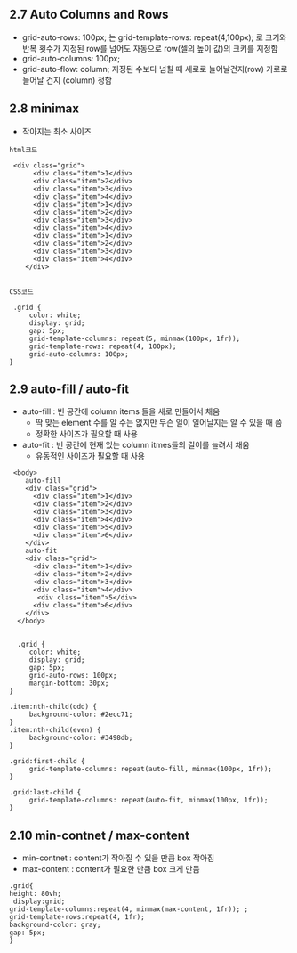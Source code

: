## 2.7 Auto Columns and Rows
- grid-auto-rows: 100px; 는 grid-template-rows: repeat(4,100px); 로 크기와 반복 횟수가 지정된 row를 넘어도 자동으로 row(셀의 높이 값)의 크키를 지정함
- grid-auto-columns: 100px; 
- grid-auto-flow: column; 지정된 수보다 넘칠 때 세로로 늘어날건지(row) 가로로 늘어날 건지 (column) 정함

## 2.8 minimax
- 작아지는 최소 사이즈

```
html코드

 <div class="grid">
      <div class="item">1</div>
      <div class="item">2</div>
      <div class="item">3</div>
      <div class="item">4</div>
      <div class="item">1</div>
      <div class="item">2</div>
      <div class="item">3</div>
      <div class="item">4</div>
      <div class="item">1</div>
      <div class="item">2</div>
      <div class="item">3</div>
      <div class="item">4</div>
    </div>


CSS코드

 .grid {
     color: white;
     display: grid;
     gap: 5px;
     grid-template-columns: repeat(5, minmax(100px, 1fr));
     grid-template-rows: repeat(4, 100px);
     grid-auto-columns: 100px;
}
```

## 2.9 auto-fill / auto-fit
- auto-fill : 빈 공간에 column items 들을 새로 만들어서 채움
  - 딱 맞는 element 수를 알 수는 없지만 무슨 일이 일어날지는 알 수 있을 때 씀
  - 정확한 사이즈가 필요할 때 사용
- auto-fit : 빈 공간에 현재 있는 column itmes들의 길이를 늘려서 채움
  - 유동적인 사이즈가 필요할 때 사용

```
 <body>
    auto-fill
    <div class="grid">
      <div class="item">1</div>
      <div class="item">2</div>
      <div class="item">3</div>
      <div class="item">4</div>
      <div class="item">5</div>
      <div class="item">6</div>
    </div>
    auto-fit
    <div class="grid">
      <div class="item">1</div>
      <div class="item">2</div>
      <div class="item">3</div>
      <div class="item">4</div>
       <div class="item">5</div>
      <div class="item">6</div>
    </div>
  </body>


  .grid {
     color: white;
     display: grid;
     gap: 5px;
     grid-auto-rows: 100px;
     margin-bottom: 30px;
}

.item:nth-child(odd) {
     background-color: #2ecc71;
}
.item:nth-child(even) {
     background-color: #3498db;
}

.grid:first-child {
     grid-template-columns: repeat(auto-fill, minmax(100px, 1fr));
}

.grid:last-child {
     grid-template-columns: repeat(auto-fit, minmax(100px, 1fr));
}
```

## 2.10 min-contnet / max-content
- min-contnet : content가 작아질 수 있을 만큼 box 작아짐
- max-content : content가 필요한 만큼 box 크게 만듬

```
.grid{
height: 80vh;
 display:grid;
grid-template-columns:repeat(4, minmax(max-content, 1fr)); ;
grid-template-rows:repeat(4, 1fr);
background-color: gray;
gap: 5px;
} 
```